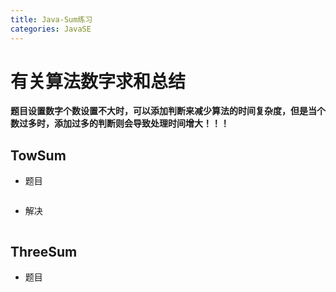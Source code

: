 ```yaml
---
title: Java-Sum练习
categories: JavaSE
---
```


# 有关算法数字求和总结
**题目设置数字个数设置不大时，可以添加判断来减少算法的时间复杂度，但是当个数过多时，添加过多的判断则会导致处理时间增大！！！**

## TowSum
- 题目
``` java

```
- 解决
``` java

```
## ThreeSum
- 题目
``` java

```